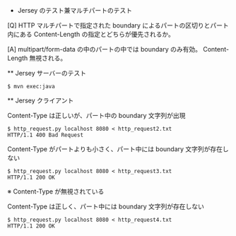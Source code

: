 * Jersey のテスト兼マルチパートのテスト

[Q]
HTTP マルチパートで指定された boundary によるパートの区切りとパート内にある
Content-Length の指定とどちらが優先されるか。

[A]
multipart/form-data の中のパートの中では boundary のみ有効。
Content-Length 無視される。


** Jersey サーバーのテスト

    $ mvn exec:java

** Jersey クライアント

  Content-Type は正しいが、パート中の boundary 文字列が出現

    $ http_request.py localhost 8080 < http_request2.txt
    HTTP/1.1 400 Bad Request

  Content-Type がパートよりも小さく、パート中には boundary 文字列が存在しない

    $ http_request.py localhost 8080 < http_request3.txt
    HTTP/1.1 200 OK

  ※ Content-Type が無視されている

  Content-Type は正しく、パート中には boundary 文字列が存在しない

    $ http_request.py localhost 8080 < http_request4.txt
    HTTP/1.1 200 OK

